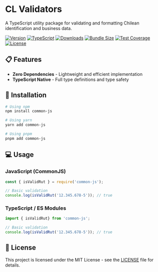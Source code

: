 # CL Validators

A TypeScript utility package for validating and formatting Chilean identification and business data.

[![Version](https://img.shields.io/npm/v/common-js?logo=npm)](https://www.npmjs.com/bennu/common-js)
[![TypeScript](https://img.shields.io/badge/TypeScript-5-3178C6?logo=typescript)](https://www.typescriptlang.org/)
[![Downloads](https://img.shields.io/npm/dm/common-js)](https://www.npmjs.com/bennu/common-js)
[![Bundle Size](https://img.shields.io/bundlephobia/minzip/common-js)](https://bundlephobia.com/bennu/common-js)
[![Test Coverage](https://img.shields.io/badge/coverage-100%25-brightgreen)](https://github.com/bennu/common-js)
[![License](https://img.shields.io/badge/license-MIT-blue.svg?logo=opensourceinitiative)](https://opensource.org/license/mit)

## 📋 Features

- **Zero Dependencies** - Lightweight and efficient implementation
- **TypeScript Native** - Full type definitions and type safety


## 🚀 Installation

```bash
# Using npm
npm install common-js

# Using yarn
yarn add common-js

# Using pnpm
pnpm add common-js
```

## 💻 Usage

### JavaScript (CommonJS)

```javascript
const { isValidRut } = require('common-js');

// Basic validation
console.log(isValidRut('12.345.678-5')); // true
```

### TypeScript / ES Modules

```typescript
import { isValidRut} from 'common-js';

// Basic validation
console.log(isValidRut('12.345.678-5')); // true
```

## 📝 License

This project is licensed under the MIT License - see the [LICENSE](LICENSE) file for details.